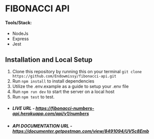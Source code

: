 # FIBONACCI API

#### Tools/Stack:
* NodeJs
* Express
* Jest

## Installation and Local Setup

1. Clone this repository by running this on your terminal `git clone https://github.com/Endowmissy/fibonacci-api.git`
2. Run `npm install` to install dependencies
3. Utilize the .env.example as a guide to setup your .env file
4. Run  `npm run dev` to start the server on a local host
5. Run `npm test` to test.

- ##### LIVE URL - https://fibonacci-numbers-api.herokuapp.com/api/v1/numbers
- ##### API DOCUMENTATION URL - https://documenter.getpostman.com/view/8491094/UV5c8Emb
